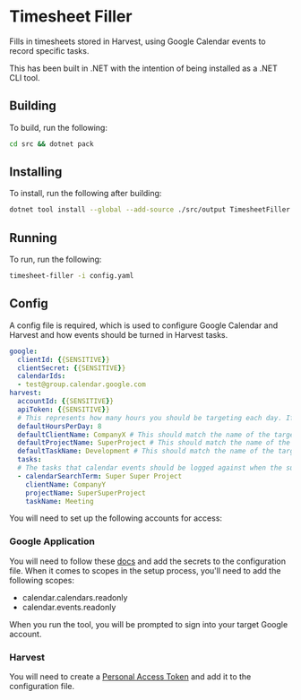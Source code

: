 # Timesheet Filler

Fills in timesheets stored in Harvest, using Google Calendar events to record specific tasks.

This has been built in .NET with the intention of being installed as a .NET CLI tool.

## Building

To build, run the following:

```bash
cd src && dotnet pack
```

## Installing

To install, run the following after building:

```bash
dotnet tool install --global --add-source ./src/output TimesheetFiller.Cli
```

## Running

To run, run the following:

```bash
timesheet-filler -i config.yaml
```

## Config

A config file is required, which is used to configure Google Calendar and Harvest and how events should be turned in Harvest tasks.

```yaml
google:
  clientId: {{SENSITIVE}}
  clientSecret: {{SENSITIVE}}
  calendarIds:
  - test@group.calendar.google.com
harvest:
  accountId: {{SENSITIVE}}
  apiToken: {{SENSITIVE}}
  # This represents how many hours you should be targeting each day. If all events for the day don't add up to this time, then the remainder will be logged against the default task.
  defaultHoursPerDay: 8
  defaultClientName: CompanyX # This should match the name of the target Client in Harvest
  defaultProjectName: SuperProject # This should match the name of the target Project in Harvest
  defaultTaskName: Development # This should match the name of the target Task in Harvest
  tasks:
  # The tasks that calendar events should be logged against when the summary partially matches the specified searh term (case insensitive)
  - calendarSearchTerm: Super Super Project
    clientName: CompanyY
    projectName: SuperSuperProject
    taskName: Meeting
```

You will need to set up the following accounts for access:

### Google Application

You will need to follow these [docs](https://www.roundthecode.com/dotnet/how-to-add-google-authentication-to-a-asp-net-core-application) and add the secrets to the configuration file. When it comes to scopes in the setup process, you'll need to add the following scopes:
- calendar.calendars.readonly
- calendar.events.readonly

When you run the tool, you will be prompted to sign into your target Google account.

### Harvest

You will need to create a [Personal Access Token](https://help.getharvest.com/api-v2/authentication-api/authentication/authentication/#personal-access-tokens) and add it to the configuration file.